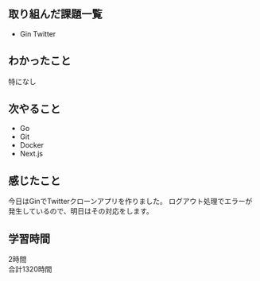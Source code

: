 ## 取り組んだ課題一覧
- Gin Twitter

## わかったこと
特になし

## 次やること
- Go
- Git
- Docker
- Next.js

## 感じたこと
今日はGinでTwitterクローンアプリを作りました。
ログアウト処理でエラーが発生しているので、明日はその対応をします。

## 学習時間
2時間<br />
合計1320時間
